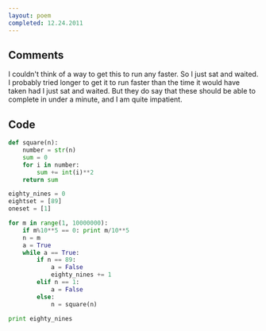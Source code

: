 ```yaml
---
layout: poem
completed: 12.24.2011
---
```


## Comments

I couldn't think of a way to get this to run any faster. So I just sat and
waited. I probably tried longer to get it to run faster than the time it would
have taken had I just sat and waited. But they do say that these should be able
to complete in under a minute, and I am quite impatient.

## Code

```python
def square(n):
	number = str(n)
	sum = 0
	for i in number:
		sum += int(i)**2
	return sum

eighty_nines = 0
eightset = [89]
oneset = [1]

for m in range(1, 10000000):
	if m%10**5 == 0: print m/10**5
	n = m
	a = True
	while a == True:
		if n == 89:
			a = False
			eighty_nines += 1
		elif n == 1:
			a = False
		else:
			n = square(n)
			
print eighty_nines
```
